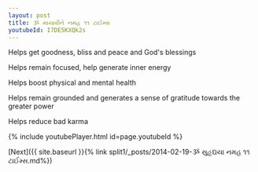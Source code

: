 ```yaml
---
layout: post
title: ૐ માયાવીને નમહ ૧૧ ટાઈમ્સ
youtubeId: I7DE5KXQk2s
---
```

 
 
Helps get goodness, bliss and peace and God's blessings
 
Helps remain focused, help generate inner energy 
 
Helps boost physical and mental health 
 
Helps remain grounded and generates a sense of gratitude towards the greater power 
 
Helps reduce bad karma
 
 
 
 


{% include youtubePlayer.html id=page.youtubeId %}
 
[Next]({{ site.baseurl }}{% link  split1/_posts/2014-02-19-ૐ સુહૃદ્યયા નમહ ૧૧ ટાઈમ્સ.md%})
 
